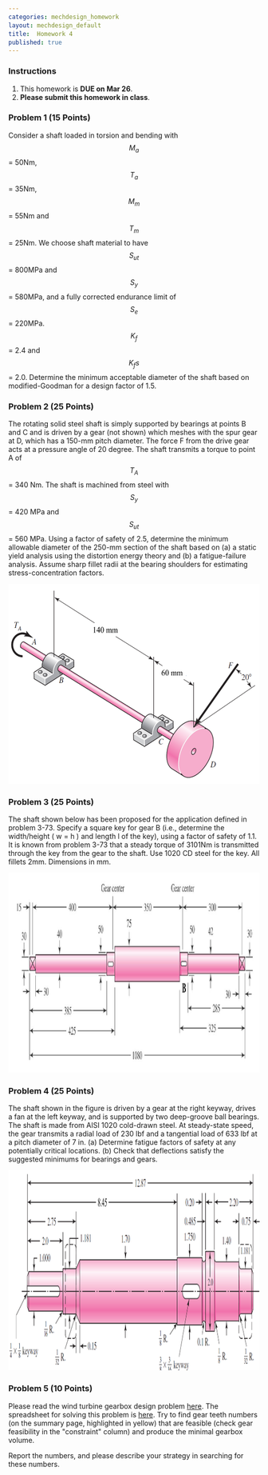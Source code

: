 ```yaml
---
categories: mechdesign_homework
layout: mechdesign_default
title:  Homework 4
published: true
---
```

<style TYPE="text/css">
code.has-jax {font: inherit; font-size: 100%; background: inherit; border: inherit;}
</style>
<script type="text/x-mathjax-config">
MathJax.Hub.Config({
    tex2jax: {
        inlineMath: [['$','$'], ['\\(','\\)']],
        skipTags: ['script', 'noscript', 'style', 'textarea', 'pre'] // removed 'code' entry
    }
});
MathJax.Hub.Queue(function() {
    var all = MathJax.Hub.getAllJax(), i;
    for(i = 0; i < all.length; i += 1) {
        all[i].SourceElement().parentNode.className += ' has-jax';
    }
});
</script>
<script type="text/javascript" src="http://cdn.mathjax.org/mathjax/latest/MathJax.js?config=TeX-AMS-MML_HTMLorMML"></script>


### Instructions

1. This homework is **DUE on Mar 26**.
2. **Please submit this homework in class**.

### Problem 1 (15 Points)

Consider a shaft loaded in torsion and bending with $$M_a$$ = 50Nm, $$T_a$$ = 35Nm, $$M_m$$ = 55Nm and
$$T_m$$ = 25Nm. We choose shaft material to have $$S_{ut}$$ = 800MPa and $$S_y$$ = 580MPa, and a 
fully corrected endurance limit of $$S_e$$ = 220MPa. $$K_f$$ = 2.4 and $$K_fs$$ = 2.0. 
Determine the minimum acceptable diameter of the shaft based on modified-Goodman for a design factor of 1.5.
<!--7-1-->

### Problem 2 (25 Points)
The rotating solid steel shaft is simply supported by bearings at points B and C and is driven
by a gear (not shown) which meshes with the spur gear at D, which has a 150-mm pitch diameter.
The force F from the drive gear acts at a pressure angle of 20 degree. The shaft transmits a torque
to point A of $$T_A$$ = 340 Nm. The shaft is machined from steel with $$S_y$$ = 420 MPa and
$$S_{ut}$$ = 560 MPa. Using a factor of safety of 2.5, determine the minimum allowable diameter of
the 250-mm section of the shaft based on (a) a static yield analysis using the distortion energy
theory and (b) a fatigue-failure analysis. Assume sharp fillet radii at the bearing shoulders for
estimating stress-concentration factors.

<img src="/_images/mechdesign/hw4_2.png" alt="Drawing" style="height: 400px;"/> 

### Problem 3 (25 Points)
The shaft shown below has been proposed for the application defined in problem 3-73.
Specify a square key for gear B (i.e., determine the width/height ( w = h ) and length l of the
key), using a factor of safety of 1.1. It is known from problem 3-73 that a steady torque of
3101Nm is transmitted through the key from the gear to the shaft. Use 1020 CD steel for
the key. All fillets 2mm. Dimensions in mm.

<img src="/_images/mechdesign/hw4_3.png" alt="Drawing" style="height: 400px;"/> 

### Problem 4 (25 Points)
The shaft shown in the figure is driven by a gear at the right keyway, drives a fan at the left keyway,
and is supported by two deep-groove ball bearings. The shaft is made from AISI 1020 cold-drawn steel. 
At steady-state speed, the gear transmits a radial load of 230 lbf and a tangential load of
633 lbf at a pitch diameter of 7 in.
(a) Determine fatigue factors of safety at any potentially critical locations.
(b) Check that deflections satisfy the suggested minimums for bearings and gears.

<img src="/_images/mechdesign/hw4_4.png" alt="Drawing" style="height: 400px;"/> 

### Problem 5 (10 Points)
Please read the wind turbine gearbox design problem [here](/_teaching/mechdesign/gearbox.pdf).
The spreadsheet for solving this problem is [here](https://docs.google.com/spreadsheets/d/1dfkUJD38Czb83s4KqrjdQ_XKyZaOYaEAMyOnBMsjDPY/edit?usp=sharing).
Try to find gear teeth numbers (on the summary page, highlighted in yellow) that are feasible (check gear feasibility in the "constraint" column)
and produce the minimal gearbox volume.

Report the numbers, and please describe your strategy in searching for these numbers.